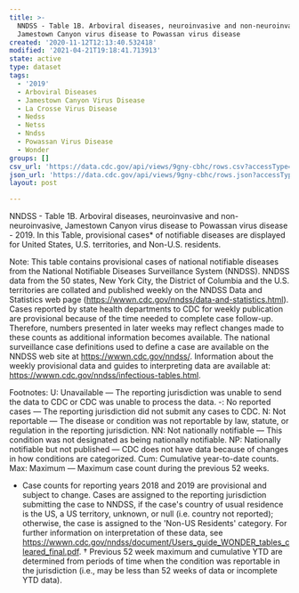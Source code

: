 ```yaml
---
title: >-
  NNDSS - Table 1B. Arboviral diseases, neuroinvasive and non-neuroinvasive,
  Jamestown Canyon virus disease to Powassan virus disease
created: '2020-11-12T12:13:40.532418'
modified: '2021-04-21T19:18:41.713913'
state: active
type: dataset
tags:
  - '2019'
  - Arboviral Diseases
  - Jamestown Canyon Virus Disease
  - La Crosse Virus Disease
  - Nedss
  - Netss
  - Nndss
  - Powassan Virus Disease
  - Wonder
groups: []
csv_url: 'https://data.cdc.gov/api/views/9gny-cbhc/rows.csv?accessType=DOWNLOAD'
json_url: 'https://data.cdc.gov/api/views/9gny-cbhc/rows.json?accessType=DOWNLOAD'
layout: post

---
```

NNDSS - Table 1B. Arboviral diseases, neuroinvasive and non-neuroinvasive, Jamestown Canyon virus disease to Powassan virus disease - 2019. In this Table, provisional cases* of notifiable diseases are displayed for United States, U.S. territories, and Non-U.S. residents. 

Note: 
This table contains provisional cases of national notifiable diseases from the National Notifiable Diseases Surveillance System (NNDSS). NNDSS data from the 50 states, New York City, the District of Columbia and the U.S. territories are collated and published weekly on the NNDSS Data and Statistics web page (https://wwwn.cdc.gov/nndss/data-and-statistics.html). Cases reported by state health departments to CDC for weekly publication are provisional because of the time needed to complete case follow-up. Therefore, numbers presented in later weeks may reflect changes made to these counts as additional information becomes available. The national surveillance case definitions used to define a case are available on the NNDSS web site at https://wwwn.cdc.gov/nndss/. Information about the weekly provisional data and guides to interpreting data are available at: https://wwwn.cdc.gov/nndss/infectious-tables.html. 

Footnotes:
U: Unavailable — The reporting jurisdiction was unable to send the data to CDC or CDC was unable to process the data.
-: No reported cases — The reporting jurisdiction did not submit any cases to CDC.
N: Not reportable — The disease or condition was not reportable by law, statute, or regulation in the reporting jurisdiction.
NN: Not nationally notifiable — This condition was not designated as being nationally notifiable.
NP: Nationally notifiable but not published — CDC does not have data because of changes in how conditions are categorized.
Cum: Cumulative year-to-date counts.
Max: Maximum — Maximum case count during the previous 52 weeks.
* Case counts for reporting years 2018 and 2019 are provisional and subject to change. Cases are assigned to the reporting jurisdiction submitting the case to NNDSS, if the case's country of usual residence is the US, a US territory, unknown, or null (i.e. country not reported); otherwise, the case is assigned to the 'Non-US Residents' category. For further information on interpretation of these data, see https://wwwn.cdc.gov/nndss/document/Users_guide_WONDER_tables_cleared_final.pdf. 
† Previous 52 week maximum and cumulative YTD are determined from periods of time when the condition was reportable in the jurisdiction (i.e., may be less than 52 weeks of data or incomplete YTD data).
